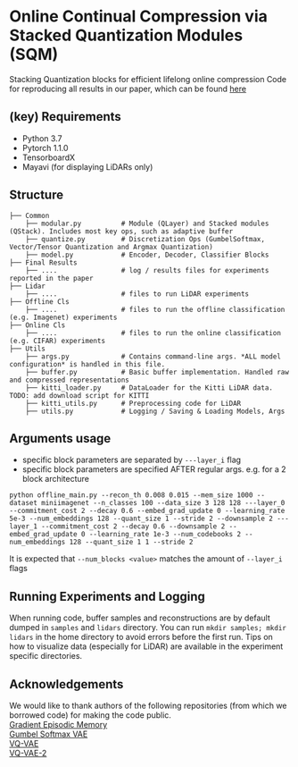 # Online Continual Compression via Stacked Quantization Modules (SQM)
Stacking Quantization blocks for efficient lifelong online compression
Code for reproducing all results in our paper, which can be found [here](https://openreview.net/pdf?id=S1xHfxHtPr) </br>

## (key) Requirements 
- Python 3.7
- Pytorch 1.1.0
- TensorboardX
- Mayavi (for displaying LiDARs only)

## Structure

    ├── Common 
        ├── modular.py          # Module (QLayer) and Stacked modules (QStack). Includes most key ops, such as adaptive buffer        
        ├── quantize.py         # Discretization Ops (GumbelSoftmax, Vector/Tensor Quantization and Argmax Quantization)
        ├── model.py            # Encoder, Decoder, Classifier Blocks       
    ├── Final Results           
        ├── ....                # log / results files for experiments reported in the paper 
    ├── Lidar
        ├── ....                # files to run LiDAR experiments 
    ├── Offline Cls
        ├── ....                # files to run the offline classification (e.g. Imagenet) experiments 
    ├── Online Cls              
        ├── ....                # files to run the online classification (e.g. CIFAR) experiments 
    ├── Utils             
        ├── args.py             # Contains command-line args. *ALL model configuration* is handled in this file.
        ├── buffer.py           # Basic buffer implementation. Handled raw and compressed representations
        ├── kitti_loader.py     # DataLoader for the Kitti LiDAR data. TODO: add download script for KITTI
        ├── kitti_utils.py      # Preprocessing code for LiDAR
        ├── utils.py            # Logging / Saving & Loading Models, Args
       

## Arguments usage
 - specific block parameters are separated by `---layer_i` flag
 - specific block parameters are specified AFTER regular args. 
 e.g. for a 2 block architecture
 ```
python offline_main.py --recon_th 0.008 0.015 --mem_size 1000 --dataset miniimagenet --n_classes 100 --data_size 3 128 128 ---layer_0 --commitment_cost 2 --decay 0.6 --embed_grad_update 0 --learning_rate 5e-3 --num_embeddings 128 --quant_size 1 --stride 2 --downsample 2 ---layer_1 --commitment_cost 2 --decay 0.6 --downsample 2 --embed_grad_update 0 --learning_rate 1e-3 --num_codebooks 2 --num_embeddings 128 --quant_size 1 1 --stride 2
 ```
 It is expected that `--num_blocks <value>` matches the amount of `--layer_i` flags
 
 
## Running Experiments and Logging
When running code, buffer samples and reconstructions are by default dumped in `samples` and `lidars` directory. You can run `mkdir samples; mkdir lidars` in the home directory to avoid errors before the first run. Tips on how to visualize data (especially for LiDAR) are available in the experiment specific directories. 

## Acknowledgements 
We would like to thank authors of the following repositories (from which we borrowed code) for making the code public. </br>
[Gradient Episodic Memory](https://github.com/facebookresearch/GradientEpisodicMemory) </br>
[Gumbel Softmax VAE](https://github.com/YongfeiYan/Gumbel_Softmax_VAE) </br>
[VQ-VAE](https://github.com/deepmind/sonnet)</br>
[VQ-VAE-2](https://github.com/rosinality/vq-vae-2-pytorch)</br>
